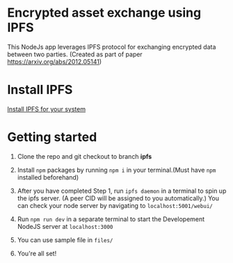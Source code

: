 # Encrypted asset exchange using IPFS
This NodeJs app leverages IPFS protocol for exchanging encrypted data between two parties. (Created as part of paper https://arxiv.org/abs/2012.05141)

# Install IPFS
[Install IPFS for your system](https://docs.ipfs.io/how-to/command-line-quick-start/#install-ipfs)

# Getting started
1. Clone the repo and git checkout to branch **ipfs**

2. Install `npm` packages by running `npm i` in your terminal.(Must have `npm` installed beforehand)

3. After you have completed Step 1, run `ipfs daemon` in a terminal to spin up the ipfs server. (A peer CID will be assigned to you automatically.) You can check your node server by navigating to `localhost:5001/webui/`

4. Run `npm run dev` in a separate terminal to start the Developement NodeJS server at `localhost:3000`

5. You can use sample file in `files/`

6. You're all set!
